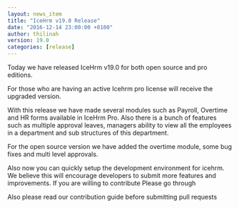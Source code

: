```yaml
---
layout: news_item
title: "IceHrm v19.0 Release"
date: "2016-12-14 23:00:00 +0100"
author: thilinah
version: 19.0
categories: [release]
---
```


Today we have released IceHrm v19.0 for both open source and pro editions.

For those who are having an active Icehrm pro license will receive the upgraded version.

With this release we have made several modules such as Payroll, Overtime and HR forms available in IceHrm Pro.
Also there is a bunch of features such as multiple approval leaves, managers ability to view all the employees
in a department and sub structures of this department.

For the open source version we have added the overtime module, some bug fixes and multi level approvals.

Also now you can quickly setup the development environment for icehrm. We believe this will encourage
developers to submit more features and improvements. If you are willing to contribute Please go through 
[](http://icehrm.github.io/docs/dev-env/)

Also please read our contribution guide before submitting pull requests [](http://icehrm.github.io/docs/contribute/)
    
